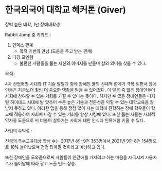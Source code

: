 # 한국외국어 대학교 헤커톤 (Giver)

장벽 높은 대학, 1만 장애대학생

Rabbit Jump 중 키워드 :

1. 인덱스 관계
   - 목적 기반의 만남 (도움을 주고 받는 관계)
2. 디깅 모멘텀
   - 불편한 사람들을 돕는 자신의 이미지를 만들며 삶의 의미를 찾을 수 있다.

목적 :

4차 산업혁명 시대의 IT 기술 발달과 함께 장애인 들의 신체적 한계가 극복 되면서 장애인들은 지금보더 훨씬 더 중요한 역활을 맡을 수 있어졌다. 이 말은 즉 많은 장애인들이 사회에 참여할 수 있는 기회를 가질 수 있다는 뜻이다. 하지만 수 많은 장애인들은 디지털 하이테크 시대에 발 맞추어 수준 높은 기술과 전문성을 익힐 수 있는 대학교육을 잘 받지 못하고 있다. 이러한 앱을 통해 점점 많아 지는 대학에 진학하는 장애 학우들이 학교에 적응하여 사회에 나갈 수 있는 기회를 향상 시킴에 있다. 또한 돕는 자들는 사회적 약자를 도움으로 써 더불어 살아가는 사회에 대한 인식과 인류애을 키울 수 있다.

사업의 수익성 : 

전국의 특수교육대상 학생 수는 2017년 8만 9천 353명에서 2021년 9만 8천 154명으로 10% 늘어났으며 점점 많아질 것이라고 예상하고 있다.

또한 장애인을 도와줌으로써 사람들이 인간애를 가지려고 하는 마음을 자극시켜 사용자 수가 늘어남에 따라 광고 노출 빈도 상승.
